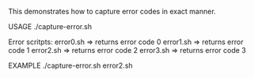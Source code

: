 This demonstrates how to capture error codes in exact manner.

USAGE
./capture-error.sh <error-scritp>

Error scritpts:
error0.sh => returns error code 0
error1.sh => returns error code 1
error2.sh => returns error code 2
error3.sh => returns error code 3

EXAMPLE
./capture-error.sh error2.sh


